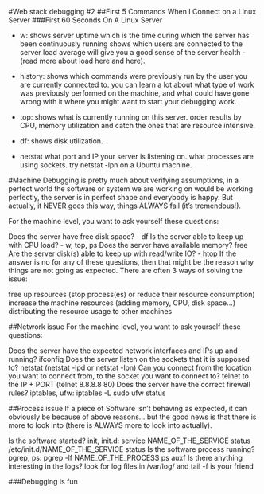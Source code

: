 #Web stack debugging #2
##First 5 Commands When I Connect on a Linux Server
###First 60 Seconds On A Linux Server
- w:
shows server uptime which is the time during which the server has been continuously running
shows which users are connected to the server
load average will give you a good sense of the server health - (read more about load here and here).

- history:
shows which commands were previously run by the user you are currently connected to.
you can learn a lot about what type of work was previously performed on the machine, and what could have gone wrong with it
where you might want to start your debugging work.

- top:
shows what is currently running on this server.
order results by CPU, memory utilization and catch the ones that are resource intensive.

- df:
shows disk utilization.

- netstat
what port and IP your server is listening on.
what processes are using sockets.
try netstat -lpn on a Ubuntu machine.

#Machine
Debugging is pretty much about verifying assumptions, in a perfect world the software or system we are working on would be working perfectly, the server is in perfect shape and everybody is happy. But actually, it NEVER goes this way, things ALWAYS fail (it’s tremendous!).

For the machine level, you want to ask yourself these questions:

Does the server have free disk space? - df
Is the server able to keep up with CPU load? - w, top, ps
Does the server have available memory? free
Are the server disk(s) able to keep up with read/write IO? - htop
If the answer is no for any of these questions, then that might be the reason why things are not going as expected. There are often 3 ways of solving the issue:

free up resources (stop process(es) or reduce their resource consumption)
increase the machine resources (adding memory, CPU, disk space…)
distributing the resource usage to other machines

##Network issue
For the machine level, you want to ask yourself these questions:

Does the server have the expected network interfaces and IPs up and running? ifconfig
Does the server listen on the sockets that it is supposed to? netstat (netstat -lpd or netstat -lpn)
Can you connect from the location you want to connect from, to the socket you want to connect to? telnet to the IP + PORT (telnet 8.8.8.8 80)
Does the server have the correct firewall rules? iptables, ufw:
iptables -L
sudo ufw status

##Process issue
If a piece of Software isn’t behaving as expected, it can obviously be because of above reasons… but the good news is that there is more to look into (there is ALWAYS more to look into actually).

Is the software started? init, init.d:
service NAME_OF_THE_SERVICE status
/etc/init.d/NAME_OF_THE_SERVICE status
Is the software process running? pgrep, ps:
pgrep -lf NAME_OF_THE_PROCESS
ps auxf
Is there anything interesting in the logs? look for log files in /var/log/ and tail -f is your friend

###Debugging is fun


